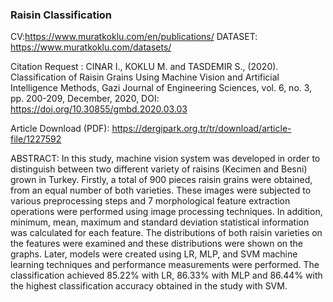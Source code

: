 ### Raisin Classification

CV:https://www.muratkoklu.com/en/publications/
DATASET: https://www.muratkoklu.com/datasets/

Citation Request :
CINAR I., KOKLU M. and TASDEMIR S., (2020). Classification of Raisin Grains Using Machine Vision and Artificial Intelligence Methods, Gazi Journal of Engineering Sciences, vol. 6, no. 3, pp. 200-209, December, 2020, DOI: https://doi.org/10.30855/gmbd.2020.03.03

Article Download (PDF): https://dergipark.org.tr/tr/download/article-file/1227592

ABSTRACT: In this study, machine vision system was developed in order to distinguish between two different variety of raisins (Kecimen and Besni) grown in Turkey. Firstly, a total of 900 pieces raisin grains were obtained, from an equal number of both varieties. These images were subjected to various preprocessing steps and 7 morphological feature extraction operations were performed using image processing techniques. In addition, minimum, mean, maximum and standard deviation statistical information was calculated for each feature. The distributions of both raisin varieties on the features were examined and these distributions were shown on the graphs. Later, models were created using LR, MLP, and SVM machine learning techniques and performance measurements were performed. The classification achieved 85.22% with LR, 86.33% with MLP and 86.44% with the highest classification accuracy obtained in the study with SVM. 
